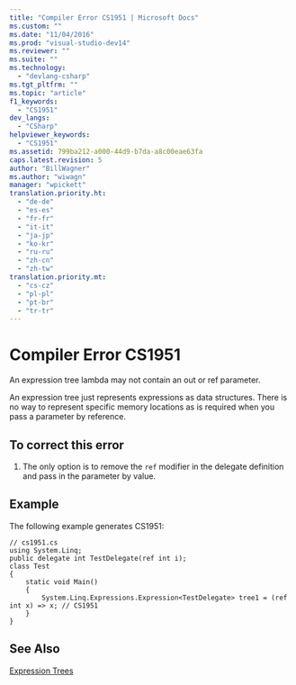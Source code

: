 ```yaml
---
title: "Compiler Error CS1951 | Microsoft Docs"
ms.custom: ""
ms.date: "11/04/2016"
ms.prod: "visual-studio-dev14"
ms.reviewer: ""
ms.suite: ""
ms.technology: 
  - "devlang-csharp"
ms.tgt_pltfrm: ""
ms.topic: "article"
f1_keywords: 
  - "CS1951"
dev_langs: 
  - "CSharp"
helpviewer_keywords: 
  - "CS1951"
ms.assetid: 799ba212-a000-44d9-b7da-a8c00eae63fa
caps.latest.revision: 5
author: "BillWagner"
ms.author: "wiwagn"
manager: "wpickett"
translation.priority.ht: 
  - "de-de"
  - "es-es"
  - "fr-fr"
  - "it-it"
  - "ja-jp"
  - "ko-kr"
  - "ru-ru"
  - "zh-cn"
  - "zh-tw"
translation.priority.mt: 
  - "cs-cz"
  - "pl-pl"
  - "pt-br"
  - "tr-tr"
---
```

# Compiler Error CS1951
An expression tree lambda may not contain an out or ref parameter.  
  
 An expression tree just represents expressions as data structures. There is no way to represent specific memory locations as is required when you pass a parameter by reference.  
  
## To correct this error  
  
1.  The only option is to remove the `ref` modifier in the delegate definition and pass in the parameter by value.  
  
## Example  
 The following example generates CS1951:  
  
```  
// cs1951.cs  
using System.Linq;  
public delegate int TestDelegate(ref int i);  
class Test  
{  
    static void Main()  
    {  
        System.Linq.Expressions.Expression<TestDelegate> tree1 = (ref int x) => x; // CS1951  
    }  
}  
```  
  
## See Also  
 [Expression Trees](http://msdn.microsoft.com/library/fb1d3ed8-d5b0-4211-a71f-dd271529294b)